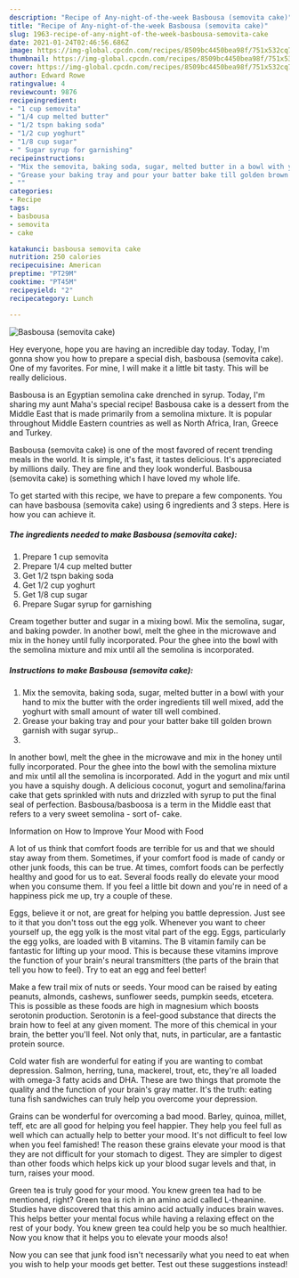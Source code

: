```yaml
---
description: "Recipe of Any-night-of-the-week Basbousa (semovita cake)"
title: "Recipe of Any-night-of-the-week Basbousa (semovita cake)"
slug: 1963-recipe-of-any-night-of-the-week-basbousa-semovita-cake
date: 2021-01-24T02:46:56.686Z
image: https://img-global.cpcdn.com/recipes/8509bc4450bea98f/751x532cq70/basbousa-semovita-cake-recipe-main-photo.jpg
thumbnail: https://img-global.cpcdn.com/recipes/8509bc4450bea98f/751x532cq70/basbousa-semovita-cake-recipe-main-photo.jpg
cover: https://img-global.cpcdn.com/recipes/8509bc4450bea98f/751x532cq70/basbousa-semovita-cake-recipe-main-photo.jpg
author: Edward Rowe
ratingvalue: 4
reviewcount: 9876
recipeingredient:
- "1 cup semovita"
- "1/4 cup melted butter"
- "1/2 tspn baking soda"
- "1/2 cup yoghurt"
- "1/8 cup sugar"
- " Sugar syrup for garnishing"
recipeinstructions:
- "Mix the semovita, baking soda, sugar, melted butter in a bowl with your hand to mix the butter with the order ingredients till well mixed, add the yoghurt with small amount of water till well combined."
- "Grease your baking tray and pour your batter bake till golden brown garnish with sugar syrup.."
- ""
categories:
- Recipe
tags:
- basbousa
- semovita
- cake

katakunci: basbousa semovita cake 
nutrition: 250 calories
recipecuisine: American
preptime: "PT29M"
cooktime: "PT45M"
recipeyield: "2"
recipecategory: Lunch

---
```



![Basbousa (semovita cake)](https://img-global.cpcdn.com/recipes/8509bc4450bea98f/751x532cq70/basbousa-semovita-cake-recipe-main-photo.jpg)

Hey everyone, hope you are having an incredible day today. Today, I'm gonna show you how to prepare a special dish, basbousa (semovita cake). One of my favorites. For mine, I will make it a little bit tasty. This will be really delicious.

Basbousa is an Egyptian semolina cake drenched in syrup. Today, I&#39;m sharing my aunt Maha&#39;s special recipe! Basbousa cake is a dessert from the Middle East that is made primarily from a semolina mixture. It is popular throughout Middle Eastern countries as well as North Africa, Iran, Greece and Turkey.

Basbousa (semovita cake) is one of the most favored of recent trending meals in the world. It is simple, it's fast, it tastes delicious. It's appreciated by millions daily. They are fine and they look wonderful. Basbousa (semovita cake) is something which I have loved my whole life.


To get started with this recipe, we have to prepare a few components. You can have basbousa (semovita cake) using 6 ingredients and 3 steps. Here is how you can achieve it.

<!--inarticleads1-->

##### The ingredients needed to make Basbousa (semovita cake):

1. Prepare 1 cup semovita
1. Prepare 1/4 cup melted butter
1. Get 1/2 tspn baking soda
1. Get 1/2 cup yoghurt
1. Get 1/8 cup sugar
1. Prepare  Sugar syrup for garnishing


Cream together butter and sugar in a mixing bowl. Mix the semolina, sugar, and baking powder. In another bowl, melt the ghee in the microwave and mix in the honey until fully incorporated. Pour the ghee into the bowl with the semolina mixture and mix until all the semolina is incorporated. 

<!--inarticleads2-->

##### Instructions to make Basbousa (semovita cake):

1. Mix the semovita, baking soda, sugar, melted butter in a bowl with your hand to mix the butter with the order ingredients till well mixed, add the yoghurt with small amount of water till well combined.
1. Grease your baking tray and pour your batter bake till golden brown garnish with sugar syrup..
1. 


In another bowl, melt the ghee in the microwave and mix in the honey until fully incorporated. Pour the ghee into the bowl with the semolina mixture and mix until all the semolina is incorporated. Add in the yogurt and mix until you have a squishy dough. A delicious coconut, yogurt and semolina/farina cake that gets sprinkled with nuts and drizzled with syrup to put the final seal of perfection. Basbousa/basboosa is a term in the Middle east that refers to a very sweet semolina - sort of- cake. 

Information on How to Improve Your Mood with Food


A lot of us think that comfort foods are terrible for us and that we should stay away from them. Sometimes, if your comfort food is made of candy or other junk foods, this can be true. At times, comfort foods can be perfectly healthy and good for us to eat. Several foods really do elevate your mood when you consume them. If you feel a little bit down and you're in need of a happiness pick me up, try a couple of these.

Eggs, believe it or not, are great for helping you battle depression. Just see to it that you don't toss out the egg yolk. Whenever you want to cheer yourself up, the egg yolk is the most vital part of the egg. Eggs, particularly the egg yolks, are loaded with B vitamins. The B vitamin family can be fantastic for lifting up your mood. This is because these vitamins improve the function of your brain's neural transmitters (the parts of the brain that tell you how to feel). Try to eat an egg and feel better!

Make a few trail mix of nuts or seeds. Your mood can be raised by eating peanuts, almonds, cashews, sunflower seeds, pumpkin seeds, etcetera. This is possible as these foods are high in magnesium which boosts serotonin production. Serotonin is a feel-good substance that directs the brain how to feel at any given moment. The more of this chemical in your brain, the better you'll feel. Not only that, nuts, in particular, are a fantastic protein source.

Cold water fish are wonderful for eating if you are wanting to combat depression. Salmon, herring, tuna, mackerel, trout, etc, they're all loaded with omega-3 fatty acids and DHA. These are two things that promote the quality and the function of your brain's gray matter. It's the truth: eating tuna fish sandwiches can truly help you overcome your depression. 

Grains can be wonderful for overcoming a bad mood. Barley, quinoa, millet, teff, etc are all good for helping you feel happier. They help you feel full as well which can actually help to better your mood. It's not difficult to feel low when you feel famished! The reason these grains elevate your mood is that they are not difficult for your stomach to digest. They are simpler to digest than other foods which helps kick up your blood sugar levels and that, in turn, raises your mood.

Green tea is truly good for your mood. You knew green tea had to be mentioned, right? Green tea is rich in an amino acid called L-theanine. Studies have discovered that this amino acid actually induces brain waves. This helps better your mental focus while having a relaxing effect on the rest of your body. You knew green tea could help you be so much healthier. Now you know that it helps you to elevate your moods also!

Now you can see that junk food isn't necessarily what you need to eat when you wish to help your moods get better. Test out  these suggestions  instead!

